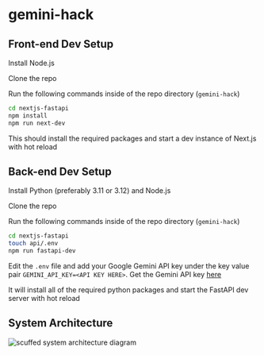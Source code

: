 # gemini-hack

## Front-end Dev Setup

Install Node.js

Clone the repo

Run the following commands inside of the repo directory (`gemini-hack`)

```bash
cd nextjs-fastapi
npm install
npm run next-dev
```

This should install the required packages and start a dev instance of Next.js with hot reload

## Back-end Dev Setup

Install Python (preferably 3.11 or 3.12) and Node.js

Clone the repo

Run the following commands inside of the repo directory (`gemini-hack`)

```bash
cd nextjs-fastapi
touch api/.env
npm run fastapi-dev
```

Edit the `.env` file and add your Google Gemini API key under the key value pair `GEMINI_API_KEY=<API KEY HERE>`. Get the Gemini API key [here](https://ai.google.dev)

It will install all of the required python packages and start the FastAPI dev server with hot reload

## System Architecture

![scuffed system architecture diagram](https://github.com/bktfuture/gemini-hack/assets/44078850/44e7b5a1-d80c-4334-9638-f586103f3629)

